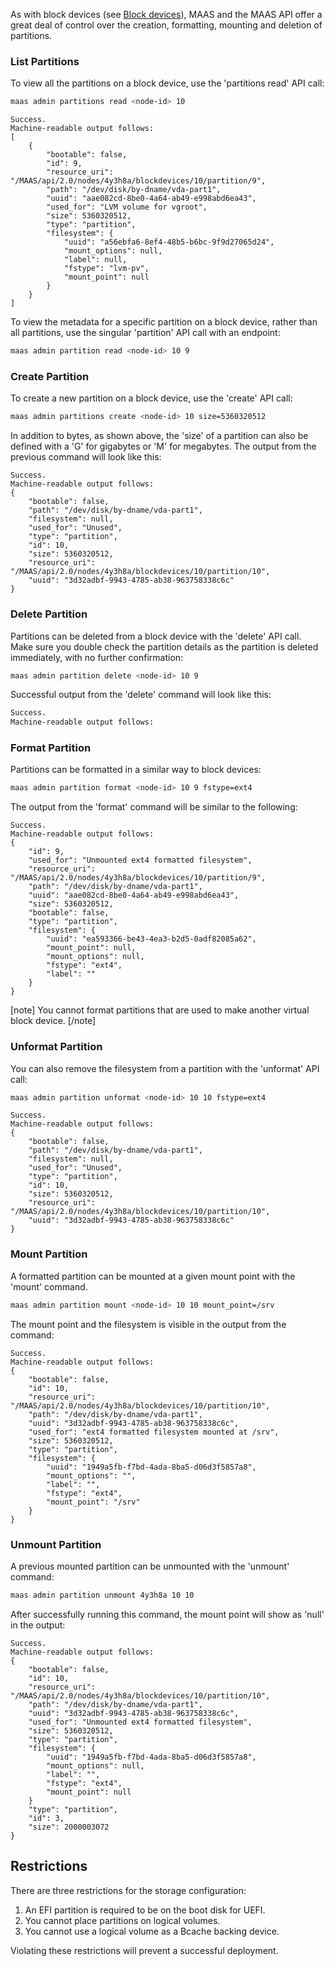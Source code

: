 <!-- deb-2-7-cli
||2.7|2.8|2.9|
|-----:|:-----:|:-----:|:-----:|
|Snap|[CLI](/t/partitions/2982) ~ [UI](/t/partitions/2983)|[CLI](/t/partitions/2984) ~ [UI](/t/partitions/2985)|[CLI](/t/partitions/2986) ~ [UI](/t/partitions/2987)|
|Packages|CLI ~ [UI](/t/partitions/2989)|[CLI](/t/partitions/2990) ~ [UI](/t/partitions/2991)|[CLI](/t/partitions/2992) ~ [UI](/t/partitions/2993)|
 deb-2-7-cli -->

<!-- deb-2-7-ui
||2.7|2.8|2.9|
|-----:|:-----:|:-----:|:-----:|
|Snap|[CLI](/t/partitions/2982) ~ [UI](/t/partitions/2983)|[CLI](/t/partitions/2984) ~ [UI](/t/partitions/2985)|[CLI](/t/partitions/2986) ~ [UI](/t/partitions/2987)|
|Packages|[CLI](/t/partitions/2988) ~ UI|[CLI](/t/partitions/2990) ~ [UI](/t/partitions/2991)|[CLI](/t/partitions/2992) ~ [UI](/t/partitions/2993)|
 deb-2-7-ui -->

<!-- deb-2-8-cli
||2.7|2.8|2.9|
|-----:|:-----:|:-----:|:-----:|
|Snap|[CLI](/t/partitions/2982) ~ [UI](/t/partitions/2983)|[CLI](/t/partitions/2984) ~ [UI](/t/partitions/2985)|[CLI](/t/partitions/2986) ~ [UI](/t/partitions/2987)|
|Packages|[CLI](/t/partitions/2988) ~ [UI](/t/partitions/2989)|CLI ~ [UI](/t/partitions/2991)|[CLI](/t/partitions/2992) ~ [UI](/t/partitions/2993)|
 deb-2-8-cli -->

<!-- deb-2-8-ui
||2.7|2.8|2.9|
|-----:|:-----:|:-----:|:-----:|
|Snap|[CLI](/t/partitions/2982) ~ [UI](/t/partitions/2983)|[CLI](/t/partitions/2984) ~ [UI](/t/partitions/2985)|[CLI](/t/partitions/2986) ~ [UI](/t/partitions/2987)|
|Packages|[CLI](/t/partitions/2988) ~ [UI](/t/partitions/2989)|[CLI](/t/partitions/2990) ~ UI|[CLI](/t/partitions/2992) ~ [UI](/t/partitions/2993)|
 deb-2-8-ui -->

<!-- deb-2-9-cli
||2.7|2.8|2.9|
|-----:|:-----:|:-----:|:-----:|
|Snap|[CLI](/t/partitions/2982) ~ [UI](/t/partitions/2983)|[CLI](/t/partitions/2984) ~ [UI](/t/partitions/2985)|[CLI](/t/partitions/2986) ~ [UI](/t/partitions/2987)|
|Packages|[CLI](/t/partitions/2988) ~ [UI](/t/partitions/2989)|[CLI](/t/partitions/2990) ~ [UI](/t/partitions/2991)|CLI ~ [UI](/t/partitions/2993)|
 deb-2-9-cli -->

<!-- deb-2-9-ui
||2.7|2.8|2.9|
|-----:|:-----:|:-----:|:-----:|
|Snap|[CLI](/t/partitions/2982) ~ [UI](/t/partitions/2983)|[CLI](/t/partitions/2984) ~ [UI](/t/partitions/2985)|[CLI](/t/partitions/2986) ~ [UI](/t/partitions/2987)|
|Packages|[CLI](/t/partitions/2988) ~ [UI](/t/partitions/2989)|[CLI](/t/partitions/2990) ~ [UI](/t/partitions/2991)|[CLI](/t/partitions/2992) ~ UI|
 deb-2-9-ui -->

<!-- snap-2-7-cli
||2.7|2.8|2.9|
|-----:|:-----:|:-----:|:-----:|
|Snap|CLI ~ [UI](/t/partitions/2983)|[CLI](/t/partitions/2984) ~ [UI](/t/partitions/2985)|[CLI](/t/partitions/2986) ~ [UI](/t/partitions/2987)|
|Packages|[CLI](/t/partitions/2988) ~ [UI](/t/partitions/2989)|[CLI](/t/partitions/2990) ~ [UI](/t/partitions/2991)|[CLI](/t/partitions/2992) ~ [UI](/t/partitions/2993)|
 snap-2-7-cli -->

<!-- snap-2-7-ui
||2.7|2.8|2.9|
|-----:|:-----:|:-----:|:-----:|
|Snap|[CLI](/t/partitions/2982) ~ UI|[CLI](/t/partitions/2984) ~ [UI](/t/partitions/2985)|[CLI](/t/partitions/2986) ~ [UI](/t/partitions/2987)|
|Packages|[CLI](/t/partitions/2988) ~ [UI](/t/partitions/2989)|[CLI](/t/partitions/2990) ~ [UI](/t/partitions/2991)|[CLI](/t/partitions/2992) ~ [UI](/t/partitions/2993)|
 snap-2-7-ui -->

<!-- snap-2-8-cli
||2.7|2.8|2.9|
|-----:|:-----:|:-----:|:-----:|
|Snap|[CLI](/t/partitions/2982) ~ [UI](/t/partitions/2983)|CLI ~ [UI](/t/partitions/2985)|[CLI](/t/partitions/2986) ~ [UI](/t/partitions/2987)|
|Packages|[CLI](/t/partitions/2988) ~ [UI](/t/partitions/2989)|[CLI](/t/partitions/2990) ~ [UI](/t/partitions/2991)|[CLI](/t/partitions/2992) ~ [UI](/t/partitions/2993)|
 snap-2-8-cli -->

<!-- snap-2-8-ui
||2.7|2.8|2.9|
|-----:|:-----:|:-----:|:-----:|
|Snap|[CLI](/t/partitions/2982) ~ [UI](/t/partitions/2983)|[CLI](/t/partitions/2984) ~ UI|[CLI](/t/partitions/2986) ~ [UI](/t/partitions/2987)|
|Packages|[CLI](/t/partitions/2988) ~ [UI](/t/partitions/2989)|[CLI](/t/partitions/2990) ~ [UI](/t/partitions/2991)|[CLI](/t/partitions/2992) ~ [UI](/t/partitions/2993)|
 snap-2-8-ui -->

<!-- snap-2-9-cli
||2.7|2.8|2.9|
|-----:|:-----:|:-----:|:-----:|
|Snap|[CLI](/t/partitions/2982) ~ [UI](/t/partitions/2983)|[CLI](/t/partitions/2984) ~ [UI](/t/partitions/2985)|CLI ~ [UI](/t/partitions/2987)|
|Packages|[CLI](/t/partitions/2988) ~ [UI](/t/partitions/2989)|[CLI](/t/partitions/2990) ~ [UI](/t/partitions/2991)|[CLI](/t/partitions/2992) ~ [UI](/t/partitions/2993)|
 snap-2-9-cli -->

<!-- snap-2-9-ui
||2.7|2.8|2.9|
|-----:|:-----:|:-----:|:-----:|
|Snap|[CLI](/t/partitions/2982) ~ [UI](/t/partitions/2983)|[CLI](/t/partitions/2984) ~ [UI](/t/partitions/2985)|[CLI](/t/partitions/2986) ~ UI|
|Packages|[CLI](/t/partitions/2988) ~ [UI](/t/partitions/2989)|[CLI](/t/partitions/2990) ~ [UI](/t/partitions/2991)|[CLI](/t/partitions/2992) ~ [UI](/t/partitions/2993)|
 snap-2-9-ui -->

As with block devices (see [Block devices](/t/block-devices/749)), MAAS and the MAAS API offer a great deal of control over the creation, formatting, mounting and deletion of partitions.

<h3 id="heading--list-partitions">List Partitions</h3>

To view all the partitions on a block device, use the 'partitions read' API call:

``` bash
maas admin partitions read <node-id> 10
```

``` nohighlight
Success.
Machine-readable output follows:
[
    {
        "bootable": false,
        "id": 9,
        "resource_uri":
"/MAAS/api/2.0/nodes/4y3h8a/blockdevices/10/partition/9",
        "path": "/dev/disk/by-dname/vda-part1",
        "uuid": "aae082cd-8be0-4a64-ab49-e998abd6ea43",
        "used_for": "LVM volume for vgroot",
        "size": 5360320512,
        "type": "partition",
        "filesystem": {
            "uuid": "a56ebfa6-8ef4-48b5-b6bc-9f9d27065d24",
            "mount_options": null,
            "label": null,
            "fstype": "lvm-pv",
            "mount_point": null
        }
    }
]
```

To view the metadata for a specific partition on a block device, rather than all partitions, use the singular 'partition' API call with an endpoint:

``` bash
maas admin partition read <node-id> 10 9
```

<h3 id="heading--create-partition">Create Partition</h3>

To create a new partition on a block device, use the 'create' API call:

``` bash
maas admin partitions create <node-id> 10 size=5360320512
```

In addition to bytes, as shown above, the 'size' of a partition can also be defined with a 'G' for gigabytes or 'M' for megabytes. The output from the previous command will look like this:

``` nohighlight
Success.
Machine-readable output follows:
{
    "bootable": false,
    "path": "/dev/disk/by-dname/vda-part1",
    "filesystem": null,
    "used_for": "Unused",
    "type": "partition",
    "id": 10,
    "size": 5360320512,
    "resource_uri": "/MAAS/api/2.0/nodes/4y3h8a/blockdevices/10/partition/10",
    "uuid": "3d32adbf-9943-4785-ab38-963758338c6c"
}
```

<h3 id="heading--delete-partition">Delete Partition</h3>

Partitions can be deleted from a block device with the 'delete' API call. Make sure you double check the partition details as the partition is deleted immediately, with no further confirmation:

``` bash
maas admin partition delete <node-id> 10 9
```

Successful output from the 'delete' command will look like this:

``` bash
Success.
Machine-readable output follows:
```

<h3 id="heading--format-partition">Format Partition</h3>

Partitions can be formatted in a similar way to block devices:

``` bash
maas admin partition format <node-id> 10 9 fstype=ext4
```

The output from the 'format' command will be similar to the following:

``` nohighlight
Success.
Machine-readable output follows:
{
    "id": 9,
    "used_for": "Unmounted ext4 formatted filesystem",
    "resource_uri": "/MAAS/api/2.0/nodes/4y3h8a/blockdevices/10/partition/9",
    "path": "/dev/disk/by-dname/vda-part1",
    "uuid": "aae082cd-8be0-4a64-ab49-e998abd6ea43",
    "size": 5360320512,
    "bootable": false,
    "type": "partition",
    "filesystem": {
        "uuid": "ea593366-be43-4ea3-b2d5-0adf82085a62",
        "mount_point": null,
        "mount_options": null,
        "fstype": "ext4",
        "label": ""
    }
}
```

[note]
You cannot format partitions that are used to make another virtual block device.
[/note]

<h3 id="heading--unformat-partition">Unformat Partition</h3>

You can also remove the filesystem from a partition with the 'unformat' API call:

``` bash
maas admin partition unformat <node-id> 10 10 fstype=ext4
```

``` nohighlight
Success.
Machine-readable output follows:
{
    "bootable": false,
    "path": "/dev/disk/by-dname/vda-part1",
    "filesystem": null,
    "used_for": "Unused",
    "type": "partition",
    "id": 10,
    "size": 5360320512,
    "resource_uri": "/MAAS/api/2.0/nodes/4y3h8a/blockdevices/10/partition/10",
    "uuid": "3d32adbf-9943-4785-ab38-963758338c6c"
}
```

<h3 id="heading--mount-partition">Mount Partition</h3>

A formatted partition can be mounted at a given mount point with the 'mount' command.

``` bash
maas admin partition mount <node-id> 10 10 mount_point=/srv
```

The mount point and the filesystem is visible in the output from the command:

``` nohighlight
Success.
Machine-readable output follows:
{
    "bootable": false,
    "id": 10,
    "resource_uri": "/MAAS/api/2.0/nodes/4y3h8a/blockdevices/10/partition/10",
    "path": "/dev/disk/by-dname/vda-part1",
    "uuid": "3d32adbf-9943-4785-ab38-963758338c6c",
    "used_for": "ext4 formatted filesystem mounted at /srv",
    "size": 5360320512,
    "type": "partition",
    "filesystem": {
        "uuid": "1949a5fb-f7bd-4ada-8ba5-d06d3f5857a8",
        "mount_options": "",
        "label": "",
        "fstype": "ext4",
        "mount_point": "/srv"
    }
}
```

<h3 id="heading--unmount-partition">Unmount Partition</h3>

A previous mounted partition can be unmounted with the 'unmount' command:

``` bash
maas admin partition unmount 4y3h8a 10 10
```

After successfully running this command, the mount point will show as 'null' in the output:

``` nohighlight
Success.
Machine-readable output follows:
{
    "bootable": false,
    "id": 10,
    "resource_uri": "/MAAS/api/2.0/nodes/4y3h8a/blockdevices/10/partition/10",
    "path": "/dev/disk/by-dname/vda-part1",
    "uuid": "3d32adbf-9943-4785-ab38-963758338c6c",
    "used_for": "Unmounted ext4 formatted filesystem",
    "size": 5360320512,
    "type": "partition",
    "filesystem": {
        "uuid": "1949a5fb-f7bd-4ada-8ba5-d06d3f5857a8",
        "mount_options": null,
        "label": "",
        "fstype": "ext4",
        "mount_point": null
    }
    "type": "partition",
    "id": 3,
    "size": 2000003072
}
```

<h2 id="heading--restrictions">Restrictions</h2>

There are three restrictions for the storage configuration:

1.   An EFI partition is required to be on the boot disk for UEFI.
2.   You cannot place partitions on logical volumes.
3.   You cannot use a logical volume as a Bcache backing device.

Violating these restrictions will prevent a successful deployment.

